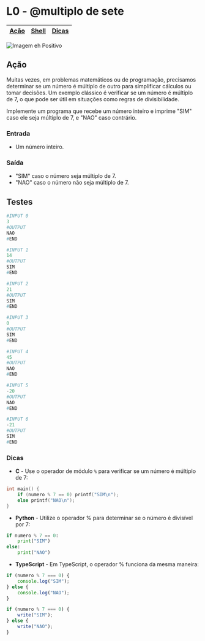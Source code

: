 # L0 - @multiplo de sete

[Ação](#ação) | [Shell](#shell) | [Dicas](#dicas)
-- | -- | --

![Imagem eh Positivo](https://raw.githubusercontent.com/qxcodefup/arcade/master/base/multiplo/cover.jpg)

## Ação

Muitas vezes, em problemas matemáticos ou de programação, precisamos determinar se um número é múltiplo de outro para simplificar cálculos ou tomar decisões. Um exemplo clássico é verificar se um número é múltiplo de 7, o que pode ser útil em situações como regras de divisibilidade.

Implemente um programa que recebe um número inteiro e imprime "SIM" caso ele seja múltiplo de 7, e "NAO" caso contrário.

### Entrada

- Um número inteiro.

### Saída

- "SIM" caso o número seja múltiplo de 7.
- "NAO" caso o número não seja múltiplo de 7.

## Testes

```py
#INPUT 0
3
#OUTPUT
NAO
#END
```

```py
#INPUT 1
14
#OUTPUT
SIM
#END
```

```py
#INPUT 2
21
#OUTPUT
SIM
#END
```

```py
#INPUT 3
0
#OUTPUT
SIM
#END
```

```py
#INPUT 4
45
#OUTPUT
NAO
#END
```

```py
#INPUT 5
-20
#OUTPUT
NAO
#END
```

```py
#INPUT 6
-21
#OUTPUT
SIM
#END
```

### Dicas

- **C** - Use o operador de módulo `%` para verificar se um número é múltiplo de 7:
``` c
int main() {
    if (numero % 7 == 0) printf("SIM\n");
    else printf("NAO\n");
}
```

- **Python** - Utilize o operador % para determinar se o número é divisível por 7:
``` python
if numero % 7 == 0:
    print("SIM")
else:
    print("NAO")
```

- **TypeScript** - Em TypeScript, o operador % funciona da mesma maneira:
``` ts
if (numero % 7 === 0) {
    console.log("SIM");
} else {
    console.log("NAO");
}
```
``` ts
if (numero % 7 === 0) {
    write("SIM");
} else {
    write("NAO");
}
```
